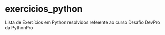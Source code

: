 # exercicios_python
Lista de Exercícios em Python resolvidos referente ao curso Desafio DevPro da PythonPro
